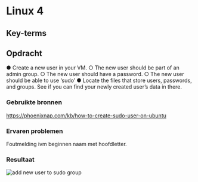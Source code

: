 # Linux 4


## Key-terms
 


## Opdracht
●	Create a new user in your VM. 
○	The new user should be part of an admin group.
○	The new user should have a password.
○	The new user should be able to use ‘sudo’
●	Locate the files that store users, passwords, and groups. See if you can find your newly created user’s data in there.

### Gebruikte bronnen
https://phoenixnap.com/kb/how-to-create-sudo-user-on-ubuntu

### Ervaren problemen
Foutmelding ivm beginnen naam met hoofdletter.

### Resultaat


![add new user to sudo group](https://user-images.githubusercontent.com/123589199/230168708-184c7a03-b3a7-4388-bed8-cad08b8e8ae1.png)


